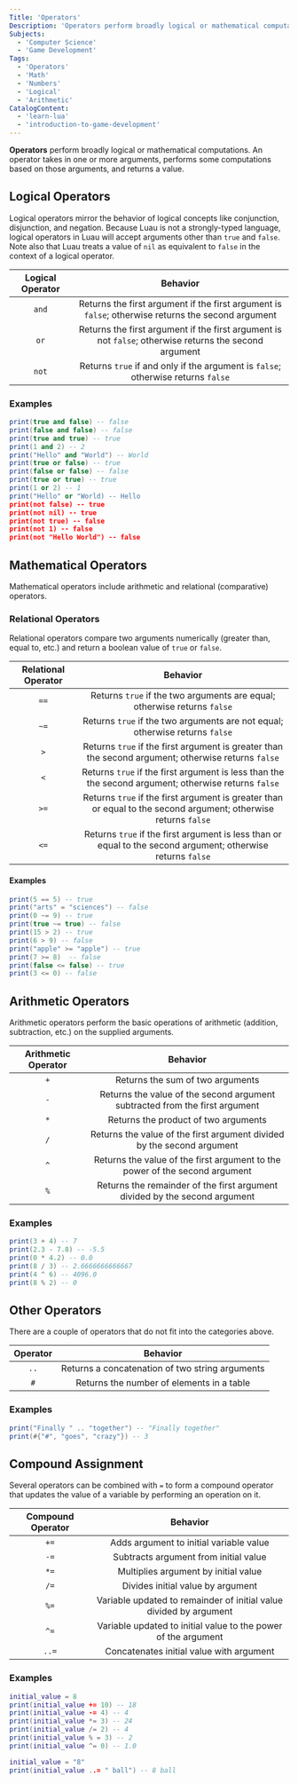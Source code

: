 ```yaml
---
Title: 'Operators'
Description: 'Operators perform broadly logical or mathematical computations on supplied arguments.'
Subjects:
  - 'Computer Science'
  - 'Game Development'
Tags:
  - 'Operators'
  - 'Math'
  - 'Numbers'
  - 'Logical'
  - 'Arithmetic'
CatalogContent:
  - 'learn-lua'
  - 'introduction-to-game-development'
---
```


**Operators** perform broadly logical or mathematical computations. An operator takes in one or more arguments, performs some computations based on those arguments, and returns a value.

## Logical Operators

Logical operators mirror the behavior of logical concepts like conjunction, disjunction, and negation. Because Luau is not a strongly-typed language, logical operators in Luau will accept arguments other than `true` and `false`. Note also that Luau treats a value of `nil` as equivalent to `false` in the context of a logical operator.

| Logical Operator |                                                Behavior                                                |
| :--------------: | :----------------------------------------------------------------------------------------------------: |
|      `and`       |   Returns the first argument if the first argument is `false`; otherwise returns the second argument   |
|       `or`       | Returns the first argument if the first argument is not `false`; otherwise returns the second argument |
|      `not`       |            Returns `true` if and only if the argument is `false`; otherwise returns `false`            |

### Examples

```lua
print(true and false) -- false
print(false and false) -- false
print(true and true) -- true
print(1 and 2) -- 2
print("Hello" and "World") -- World
print(true or false) -- true
print(false or false) -- false
print(true or true) -- true
print(1 or 2) -- 1
print("Hello" or "World) -- Hello
print(not false) -- true
print(not nil) -- true
print(not true) -- false
print(not 1) -- false
print(not "Hello World") -- false
```

## Mathematical Operators

Mathematical operators include arithmetic and relational (comparative) operators.

### Relational Operators

Relational operators compare two arguments numerically (greater than, equal to, etc.) and return a boolean value of `true` or `false`.

| Relational Operator |                                                    Behavior                                                     |
| :-----------------: | :-------------------------------------------------------------------------------------------------------------: |
|        `==`         |                    Returns `true` if the two arguments are equal; otherwise returns `false`                     |
|        `~=`         |                  Returns `true` if the two arguments are not equal; otherwise returns `false`                   |
|         `>`         |       Returns `true` if the first argument is greater than the second argument; otherwise returns `false`       |
|         `<`         |      Returns `true` if the first argument is less than the the second argument; otherwise returns `false`       |
|        `>=`         | Returns `true` if the first argument is greater than or equal to the second argument; otherwise returns `false` |
|        `<=`         |  Returns `true` if the first argument is less than or equal to the second argument; otherwise returns `false`   |

#### Examples

```lua
print(5 == 5) -- true
print("arts" = "sciences") -- false
print(0 ~= 9) -- true
print(true ~= true) -- false
print(15 > 2) -- true
print(6 > 9) -- false
print("apple" >= "apple") -- true
print(7 >= 8)  -- false
print(false <= false) -- true
print(3 <= 0) -- false
```

## Arithmetic Operators

Arithmetic operators perform the basic operations of arithmetic (addition, subtraction, etc.) on the supplied arguments.

| Arithmetic Operator |                                  Behavior                                   |
| :-----------------: | :-------------------------------------------------------------------------: |
|         `+`         |                      Returns the sum of two arguments                       |
|         `-`         | Returns the value of the second argument subtracted from the first argument |
|         `*`         |                    Returns the product of two arguments                     |
|         `/`         |   Returns the value of the first argument divided by the second argument    |
|         `^`         | Returns the value of the first argument to the power of the second argument |
|         `%`         | Returns the remainder of the first argument divided by the second argument  |

### Examples

```lua
print(3 + 4) -- 7
print(2.3 - 7.8) -- -5.5
print(0 * 4.2) -- 0.0
print(8 / 3) -- 2.6666666666667
print(4 ^ 6) -- 4096.0
print(8 % 2) -- 0
```

## Other Operators

There are a couple of operators that do not fit into the categories above.

| Operator |                    Behavior                     |
| :------: | :---------------------------------------------: |
|   `..`   | Returns a concatenation of two string arguments |
|   `#`    |    Returns the number of elements in a table    |

### Examples

```lua
print("Finally " .. "together") -- "Finally together"
print(#{"#", "goes", "crazy"}) -- 3
```

## Compound Assignment

Several operators can be combined with `=` to form a compound operator that updates the value of a variable by performing an operation on it.

| Compound Operator |                              Behavior                              |
| :---------------: | :----------------------------------------------------------------: |
|       `+=`        |              Adds argument to initial variable value               |
|       `-=`        |               Subtracts argument from initial value                |
|       `*=`        |                Multiplies argument by initial value                |
|       `/=`        |                 Divides initial value by argument                  |
|       `%=`        | Variable updated to remainder of initial value divided by argument |
|       `^=`        |   Variable updated to initial value to the power of the argument    |
|       `..=`       |              Concatenates initial value with argument              |

### Examples

```lua
initial_value = 8
print(initial_value += 10) -- 18
print(initial_value -= 4) -- 4
print(initial_value *= 3) -- 24
print(initial_value /= 2) -- 4
print(initial_value % = 3) -- 2
print(initial_value ^= 0) -- 1.0

initial_value = "8"
print(initial_value ..= " ball") -- 8 ball
```
